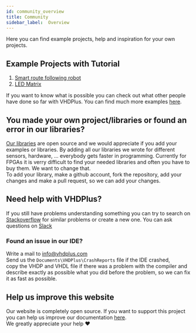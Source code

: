 ```yaml
---
id: community_overview
title: Community
sidebar_label:  Overview
---
```


Here you can find example projects, help and inspiration for your own projects.

## Example Projects with Tutorial
1. [Smart route following robot](/docs/community_motor)
2. [LED Matrix](/docs/community_matrix)

If you want to know what is possible you can check out what other people have done so far with VHDPlus.
You can find much more examples [here](https://github.com/search?utf8=%E2%9C%93&q=vhdplus).

## You made your own project/libraries or found an error in our libraries?
[Our libraries](https://github.com/leonbeier/VHDPlus_Libraries_and_Examples) are open source and we would appreciate if you add your examples or libraries. By adding all our libraries we wrote for different sensors, hardware, ... everybody gets faster in programming. Currently for FPGAs it is verry difficult to find your needed libraries and often you have to buy them. We want to change that. <br/>
To add your library, make a github account, fork the repository, add your changes and make a pull request, so we can add your changes.

## Need help with VHDPlus?
If you still have problems understanding something you can try to search on [Stackoverflow](https://stackoverflow.com/questions/tagged/vhdp) for similar problems or create a new one.
You can ask questions on [Slack](https://join.slack.com/t/vhdplus/shared_invite/enQtNzUyNTkzMDA4OTk4LTM4MWI0NzAxZDA4NzNiMDkxZWM4MzViMDQ5NzcxYWI2NTA1MzM2ZDlkNmQ5ZDQ5MzIwM2E4NjZmMGI3MjhhZWE)

### Found an issue in our IDE?
Write a mail to <a href="mailto:info@vhdplus.com">info@vhdplus.com</a><br/>
Send us the `Documents\VHDPlus\CrashReports` file if the IDE crashed,<br/>copy the VHDP and VHDL file if there was a problem with the compiler and<br/> describe exactly as possible what you did before the problem, so we can fix it as fast as possible.

## Help us improve this website
Our website is completely open source. If you want to support this project you can help us improve our documentation [here](https://github.com/HendrikMennen/vhdplus-website).<br/>
We greatly appreciate your help ❤